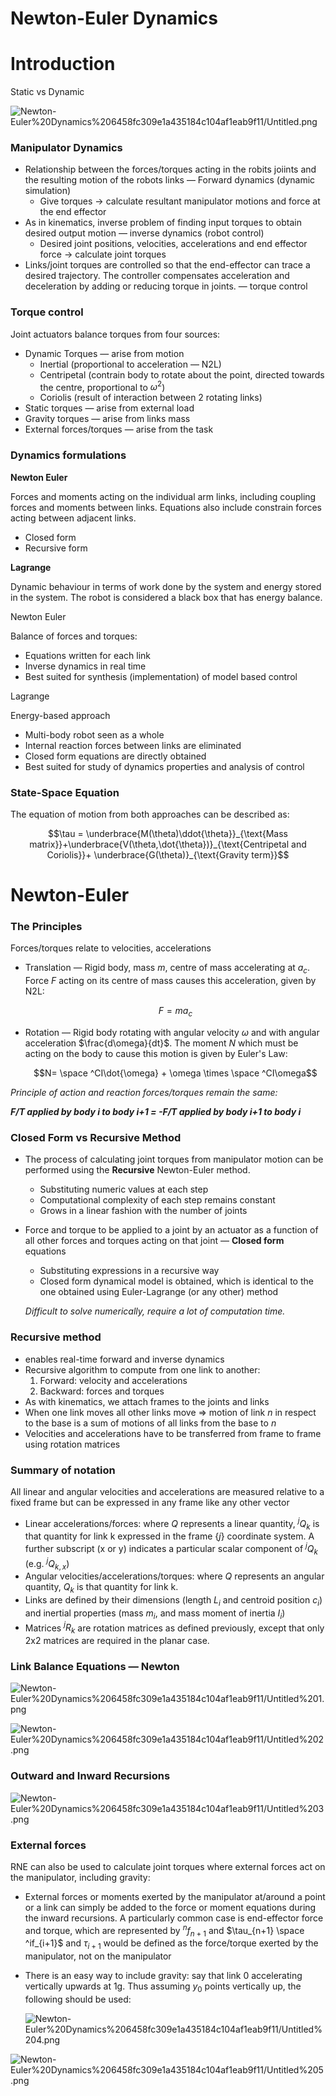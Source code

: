 # Newton-Euler Dynamics

# Introduction

Static vs Dynamic

![Newton-Euler%20Dynamics%206458fc309e1a435184c104af1eab9f11/Untitled.png](Newton-Euler%20Dynamics%206458fc309e1a435184c104af1eab9f11/Untitled.png)

### Manipulator Dynamics

- Relationship between the forces/torques acting in the robits joiints and the resulting motion of the robots links — Forward dynamics (dynamic simulation)
    - Give torques $\rightarrow$ calculate resultant manipulator motions and force at the end effector
- As in kinematics, inverse problem of finding input torques to obtain desired output motion — inverse dynamics (robot control)
    - Desired joint positions, velocities, accelerations and end effector force $\rightarrow$ calculate joint torques
- Links/joint torques are controlled so that the end-effector can trace a desired trajectory. The controller compensates acceleration and deceleration by adding or reducing torque in joints. — torque control

### Torque control

Joint actuators balance torques from four sources:

- Dynamic Torques — arise from motion
    - Inertial (proportional to acceleration — N2L)
    - Centripetal (contrain body to rotate about the point, directed towards the centre, proportional to $\omega^2$)
    - Coriolis (result of interaction between 2 rotating links)
- Static torques — arise from external load
- Gravity torques — arise from links mass
- External forces/torques — arise from the task

### Dynamics formulations

**Newton Euler**

Forces and moments acting on the individual arm links, including coupling forces and moments between links. Equations also include constrain forces acting between adjacent links.

- Closed form
- Recursive form

**Lagrange**

Dynamic behaviour in terms of work done by the system and energy stored in the system. The robot is considered a black box that has energy balance.

Newton Euler 

Balance of forces and torques:

- Equations written for each link
- Inverse dynamics in real time
- Best suited for synthesis (implementation) of model based control

Lagrange

Energy-based approach

- Multi-body robot seen as a whole
- Internal reaction forces between links are eliminated
- Closed form equations are directly obtained
- Best suited for study of dynamics properties and analysis of control

### State-Space Equation

The equation of motion from both approaches can be described as:

$$\tau = \underbrace{M(\theta)\ddot{\theta}}_{\text{Mass matrix}}+\underbrace{V(\theta,\dot{\theta})}_{\text{Centripetal and Coriolis}}+ \underbrace{G(\theta)}_{\text{Gravity term}}$$

# Newton-Euler

### The Principles

Forces/torques relate to velocities, accelerations

- Translation — Rigid body, mass $m$, centre of mass accelerating at $a_c$. Force $F$ acting on its centre of mass causes this acceleration, given by N2L:

    $$F=ma_c$$

- Rotation — Rigid body rotating with angular velocity $\omega$ and with angular acceleration $\frac{d\omega}{dt}$. The moment  $N$ which must be acting on the body to cause this motion is given by Euler's Law:

    $$N= \space ^CI\dot{\omega} + \omega \times \space ^CI\omega$$

*Principle of action and reaction forces/torques remain the same:*

***F/T applied by body i to body i+1 = -F/T applied by body i+1 to body i***

### Closed Form vs Recursive Method

- The process of calculating joint torques from manipulator motion can be performed using the  **Recursive** Newton-Euler method.
    - Substituting numeric values at each step
    - Computational complexity of each step remains constant
    - Grows in a linear fashion with the number of joints
- Force and torque to be applied to a joint by an actuator as a function of all other forces and torques acting on that joint — **Closed form** equations
    - Substituting expressions in a recursive way
    - Closed form dynamical model is obtained, which is identical to the one obtained using Euler-Lagrange (or any other) method

    *Difficult to solve numerically, require a lot of computation time.*

### Recursive method

- enables real-time forward and inverse dynamics
- Recursive algorithm to compute from one link to another:
    1. Forward: velocity and accelerations
    2. Backward: forces and torques
- As with kinematics, we attach frames to the joints and links
- When one link moves all other links move $\Rightarrow$ motion of link $n$ in respect to the base is a sum of motions of all links from the base to $n$
- Velocities and accelerations have to be transferred from frame to frame using rotation matrices

### Summary of notation

All linear and angular velocities and accelerations are measured relative to a fixed frame but can be expressed in any frame like any other vector

- Linear accelerations/forces: where $Q$ represents a linear quantity, $^jQ_k$ is that quantity for link k expressed in the frame $\{j\}$ coordinate system. A further subscript (x or y) indicates a particular scalar component of $^jQ_k$ (e.g. $^jQ_{k,x}$)
- Angular velocities/accelerations/torques: where $Q$ represents an angular quantity, $Q_k$ is that quantity for link k.
- Links are defined by their dimensions (length $L_i$ and centroid position $c_i$) and inertial properties (mass $m_i$, and mass moment of inertia $I_i$)
- Matrices $^jR_k$ are rotation matrices as defined previously, except that only 2x2 matrices are required in the planar case.

### Link Balance Equations — Newton

![Newton-Euler%20Dynamics%206458fc309e1a435184c104af1eab9f11/Untitled%201.png](Newton-Euler%20Dynamics%206458fc309e1a435184c104af1eab9f11/Untitled%201.png)

![Newton-Euler%20Dynamics%206458fc309e1a435184c104af1eab9f11/Untitled%202.png](Newton-Euler%20Dynamics%206458fc309e1a435184c104af1eab9f11/Untitled%202.png)

### Outward and Inward Recursions

![Newton-Euler%20Dynamics%206458fc309e1a435184c104af1eab9f11/Untitled%203.png](Newton-Euler%20Dynamics%206458fc309e1a435184c104af1eab9f11/Untitled%203.png)

### External forces

RNE can also be used to calculate joint torques where external forces act on the manipulator, including gravity:

- External forces or moments exerted by the manipulator at/around a point or a link can simply be added to the force or moment equations during the inward recursions. A particularly common case is end-effector force and torque, which are represented by $^nf_{n+1}$ and $\tau_{n+1} \space ^if_{i+1}$ and $\tau_{i+1}$ would be defined as the force/torque exerted by the manipulator, not on the manipulator
- There is an easy way to include gravity: say that link 0 accelerating vertically upwards at 1g. Thus assuming $y_0$ points vertically up, the following should be used:

    ![Newton-Euler%20Dynamics%206458fc309e1a435184c104af1eab9f11/Untitled%204.png](Newton-Euler%20Dynamics%206458fc309e1a435184c104af1eab9f11/Untitled%204.png)

![Newton-Euler%20Dynamics%206458fc309e1a435184c104af1eab9f11/Untitled%205.png](Newton-Euler%20Dynamics%206458fc309e1a435184c104af1eab9f11/Untitled%205.png)